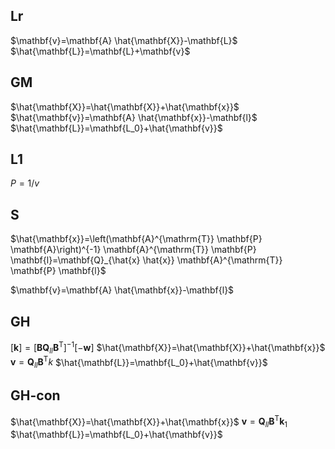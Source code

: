 ## Lr
$\mathbf{v}=\mathbf{A} \hat{\mathbf{X}}-\mathbf{L}$
$\hat{\mathbf{L}}=\mathbf{L}+\mathbf{v}$


## GM

$\hat{\mathbf{X}}=\hat{\mathbf{X}}+\hat{\mathbf{x}}$
$\hat{\mathbf{v}}=\mathbf{A} \hat{\mathbf{x}}-\mathbf{l}$
$\hat{\mathbf{L}}=\mathbf{L_0}+\hat{\mathbf{v}}$

## L1
$P=1/v$

## S

$\hat{\mathbf{x}}=\left(\mathbf{A}^{\mathrm{T}} \mathbf{P} \mathbf{A}\right)^{-1} \mathbf{A}^{\mathrm{T}} \mathbf{P} \mathbf{l}=\mathbf{Q}_{\hat{x} \hat{x}} \mathbf{A}^{\mathrm{T}} \mathbf{P} \mathbf{l}$

$\mathbf{v}=\mathbf{A} \hat{\mathbf{x}}-\mathbf{l}$

## GH
$[\mathbf{k}]=\left[\mathbf{B} \mathbf{Q}_{l l} \mathbf{B}^{\mathrm{T}}\right]^{-1}[-\mathbf{w}]$
$\hat{\mathbf{X}}=\hat{\mathbf{X}}+\hat{\mathbf{x}}$
$\mathbf{v}=\mathbf{Q}_{l l} \mathbf{B}^{\mathrm{T}} k$
$\hat{\mathbf{L}}=\mathbf{L_0}+\hat{\mathbf{v}}$
## GH-con
$\hat{\mathbf{X}}=\hat{\mathbf{X}}+\hat{\mathbf{x}}$
$\mathbf{v}=\mathbf{Q}_{l l} \mathbf{B}^{\mathrm{T}} \mathbf{k}_1$
$\hat{\mathbf{L}}=\mathbf{L_0}+\hat{\mathbf{v}}$